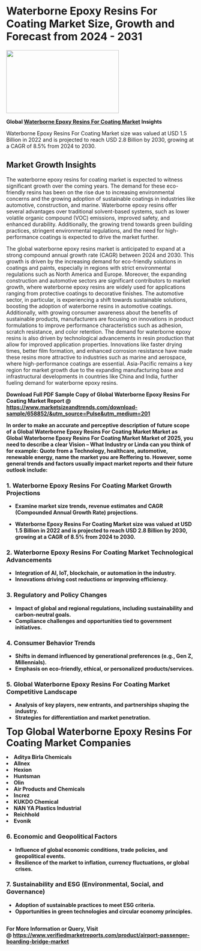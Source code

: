 <H1>Waterborne Epoxy Resins For Coating Market Size, Growth and Forecast from 2024 - 2031</H1><img class="aligncenter size-medium wp-image-584254" src="https://thirdeyenews.in/wp-content/uploads/2024/09/Global-Market-Research-300x168.jpeg" alt="" width="300" height="168" /><p><strong>Global&nbsp;<a href="https://www.marketsizeandtrends.com/download-sample/658852/&amp;utm_source=Pulse&amp;utm_medium=201">Waterborne Epoxy Resins For Coating Market</a> Insights</strong></p><p>Waterborne Epoxy Resins For Coating Market size was valued at USD 1.5 Billion in 2022 and is projected to reach USD 2.8 Billion by 2030, growing at a CAGR of 8.5% from 2024 to 2030.</p><p><h2>Market Growth Insights</h2> <p>The waterborne epoxy resins for coating market is expected to witness significant growth over the coming years. The demand for these eco-friendly resins has been on the rise due to increasing environmental concerns and the growing adoption of sustainable coatings in industries like automotive, construction, and marine. Waterborne epoxy resins offer several advantages over traditional solvent-based systems, such as lower volatile organic compound (VOC) emissions, improved safety, and enhanced durability. Additionally, the growing trend towards green building practices, stringent environmental regulations, and the need for high-performance coatings is expected to drive the market further.</p> <p><strong></strong></p> <p>The global waterborne epoxy resins market is anticipated to expand at a strong compound annual growth rate (CAGR) between 2024 and 2030. This growth is driven by the increasing demand for eco-friendly solutions in coatings and paints, especially in regions with strict environmental regulations such as North America and Europe. Moreover, the expanding construction and automotive sectors are significant contributors to market growth, where waterborne epoxy resins are widely used for applications ranging from protective coatings to decorative finishes. The automotive sector, in particular, is experiencing a shift towards sustainable solutions, boosting the adoption of waterborne resins in automotive coatings. Additionally, with growing consumer awareness about the benefits of sustainable products, manufacturers are focusing on innovations in product formulations to improve performance characteristics such as adhesion, scratch resistance, and color retention. The demand for waterborne epoxy resins is also driven by technological advancements in resin production that allow for improved application properties. Innovations like faster drying times, better film formation, and enhanced corrosion resistance have made these resins more attractive to industries such as marine and aerospace, where high-performance coatings are essential. Asia-Pacific remains a key region for market growth due to the expanding manufacturing base and infrastructural developments in countries like China and India, further fueling demand for waterborne epoxy resins. <p><strong></p><p><span class=""><strong>Download Full PDF Sample Copy of Global Waterborne Epoxy Resins For Coating Market Report</strong> @ <a href="https://www.marketsizeandtrends.com/download-sample/658852/&amp;utm_source=Pulse&amp;utm_medium=201" target="_blank">https://www.marketsizeandtrends.com/download-sample/658852/&amp;utm_source=Pulse&amp;utm_medium=201</a></span></p><p>In order to make an accurate and perceptive description of future scope of a Global&nbsp;Waterborne Epoxy Resins For Coating Market Market as Global&nbsp;Waterborne Epoxy Resins For Coating Market Market of 2025, you need to describe a clear Vision &ndash; What Industry or Linda can you think of for example: Quote from a Technology, healthcare, automotive, renewable energy, name the market you are Reffering to. However, some general trends and factors usually impact market reports and their future outlook include:</p><h3>1.&nbsp;<strong>Waterborne Epoxy Resins For Coating Market Growth Projections</strong></h3><ul><li>Examine market size trends, revenue estimates and CAGR (Compounded Annual Growth Rate) projections.</li><li><p>Waterborne Epoxy Resins For Coating Market size was valued at USD 1.5 Billion in 2022 and is projected to reach USD 2.8 Billion by 2030, growing at a CAGR of 8.5% from 2024 to 2030.</p></li></ul><h3>2.&nbsp;<strong>Waterborne Epoxy Resins For Coating Market Technological Advancements</strong></h3><ul><li>Integration of AI, IoT, blockchain, or automation in the industry.</li><li>Innovations driving cost reductions or improving efficiency.</li></ul><h3>3.&nbsp;<strong>Regulatory and Policy Changes</strong></h3><ul><li>Impact of global and regional regulations, including sustainability and carbon-neutral goals.</li><li>Compliance challenges and opportunities tied to government initiatives.</li></ul><h3>4.&nbsp;<strong>Consumer Behavior Trends</strong></h3><ul><li>Shifts in demand influenced by generational preferences (e.g., Gen Z, Millennials).</li><li>Emphasis on eco-friendly, ethical, or personalized products/services.</li></ul><h3>5.&nbsp;<strong>Global Waterborne Epoxy Resins For Coating Market Competitive Landscape</strong></h3><ul><li>Analysis of key players, new entrants, and partnerships shaping the industry.</li><li>Strategies for differentiation and market penetration.</li></ul><p data-pm-slice="1 1 []"><span style="color: inherit; font-family: inherit; font-size: 25px;">Top Global Waterborne Epoxy Resins For Coating Market Companies</span></p><div class="" data-test-id=""><p><li>Aditya Birla Chemicals</li><li> Allnex</li><li> Hexion</li><li> Huntsman</li><li> Olin</li><li> Air Products and Chemicals</li><li> Increz</li><li> KUKDO Chemical</li><li> NAN YA Plastics Industrial</li><li> Reichhold</li><li> Evonik</li></p></div><h3>6.&nbsp;<strong>Economic and Geopolitical Factors</strong></h3><ul><li>Influence of global economic conditions, trade policies, and geopolitical events.</li><li>Resilience of the market to inflation, currency fluctuations, or global crises.</li></ul><h3>7.&nbsp;<strong>Sustainability and ESG (Environmental, Social, and Governance)</strong></h3><ul><li>Adoption of sustainable practices to meet ESG criteria.</li><li>Opportunities in green technologies and circular economy principles.</li></ul><h2><strong style="font-size: 14px;">For More Information or Query, Visit @&nbsp;</strong><a style="background-color: #ffffff; font-size: 14px;" href="https://www.marketsizeandtrends.com/report/waterborne-epoxy-resins-for-coating-market/" target="_blank">https://www.verifiedmarketreports.com/product/airport-passenger-boarding-bridge-market</a></h2>
